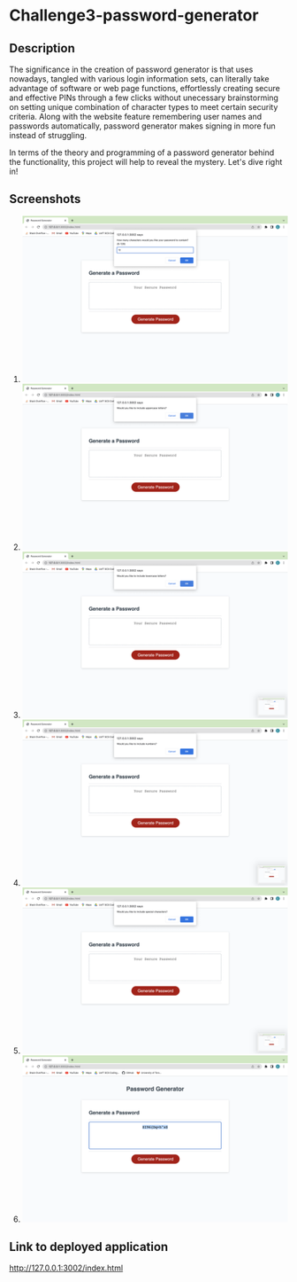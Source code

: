 # Challenge3-password-generator

## Description

The significance in the creation of password generator is that uses nowadays, tangled with various login information sets, can literally take advantage of software or web page functions, effortlessly creating secure and effective PINs through a few clicks without unecessary brainstorming on setting unique combination of character types to meet certain security criteria. Along with the website feature remembering user names and passwords automatically, password generator makes signing in more fun instead of struggling.

In terms of the theory and programming of a password generator behind the functionality, this project will help to reveal the mystery. Let's dive right in!

## Screenshots

1. ![setting length of password](https://raw.githubusercontent.com/LEOoOChang/challenge3-password-generator/8aed9b410ce7fa5fe00fac23713847b74f03d9f1/Assets/Screenshot%202023-05-07%20at%204.50.53%20PM.png)
2. ![whether or not adding uppercase letters](https://raw.githubusercontent.com/LEOoOChang/challenge3-password-generator/8aed9b410ce7fa5fe00fac23713847b74f03d9f1/Assets/Screenshot%202023-05-07%20at%204.51.06%20PM.png)
3. ![whether or not adding lowercase letters](https://raw.githubusercontent.com/LEOoOChang/challenge3-password-generator/8aed9b410ce7fa5fe00fac23713847b74f03d9f1/Assets/Screenshot%202023-05-07%20at%204.51.12%20PM.png)
4. ![whether or not adding numbers](https://raw.githubusercontent.com/LEOoOChang/challenge3-password-generator/8aed9b410ce7fa5fe00fac23713847b74f03d9f1/Assets/Screenshot%202023-05-07%20at%204.51.16%20PM.png)
5. ![whether or not adding special characters](https://raw.githubusercontent.com/LEOoOChang/challenge3-password-generator/8aed9b410ce7fa5fe00fac23713847b74f03d9f1/Assets/Screenshot%202023-05-07%20at%204.51.19%20PM.png)
6. ![password generated](https://raw.githubusercontent.com/LEOoOChang/challenge3-password-generator/8aed9b410ce7fa5fe00fac23713847b74f03d9f1/Assets/Screenshot%202023-05-07%20at%204.51.32%20PM.png)

## Link to deployed application

http://127.0.0.1:3002/index.html